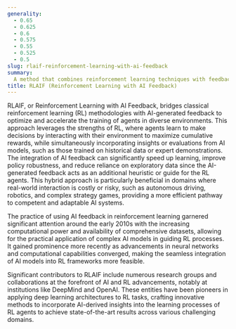 ```yaml
---
generality:
  - 0.65
  - 0.625
  - 0.6
  - 0.575
  - 0.55
  - 0.525
  - 0.5
slug: rlaif-reinforcement-learning-with-ai-feedback
summary:
  A method that combines reinforcement learning techniques with feedback derived from AI models to enhance decision-making or control tasks efficiently.
title: RLAIF (Reinforcement Learning with AI Feedback)
---
```


RLAIF, or Reinforcement Learning with AI Feedback, bridges classical reinforcement learning (RL) methodologies with AI-generated feedback to optimize and accelerate the training of agents in diverse environments. This approach leverages the strengths of RL, where agents learn to make decisions by interacting with their environment to maximize cumulative rewards, while simultaneously incorporating insights or evaluations from AI models, such as those trained on historical data or expert demonstrations. The integration of AI feedback can significantly speed up learning, improve policy robustness, and reduce reliance on exploratory data since the AI-generated feedback acts as an additional heuristic or guide for the RL agents. This hybrid approach is particularly beneficial in domains where real-world interaction is costly or risky, such as autonomous driving, robotics, and complex strategy games, providing a more efficient pathway to competent and adaptable AI systems.

The practice of using AI feedback in reinforcement learning garnered significant attention around the early 2010s with the increasing computational power and availability of comprehensive datasets, allowing for the practical application of complex AI models in guiding RL processes. It gained prominence more recently as advancements in neural networks and computational capabilities converged, making the seamless integration of AI models into RL frameworks more feasible.

Significant contributors to RLAIF include numerous research groups and collaborations at the forefront of AI and RL advancements, notably at institutions like DeepMind and OpenAI. These entities have been pioneers in applying deep learning architectures to RL tasks, crafting innovative methods to incorporate AI-derived insights into the learning processes of RL agents to achieve state-of-the-art results across various challenging domains.
